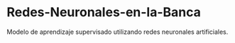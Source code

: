 # Redes-Neuronales-en-la-Banca
Modelo de aprendizaje supervisado utilizando redes neuronales artificiales.
